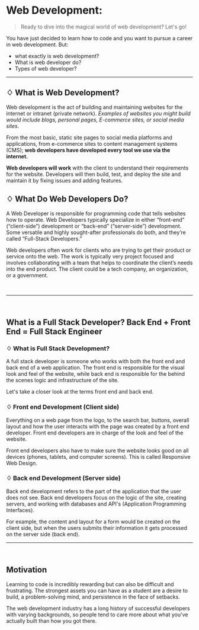 # Web Development: 

> Ready to dive into the magical world of web development? Let's go!

You have just decided to learn how to code and you want to pursue a career in web development. But: 

- what exactly is web development?
- What is web developer do? 
- Types of web developer? 

---

## ♢ What is Web Development?

Web development is the act of building and maintaining websites for the internet or intranet (private network). *Examples of websites you might build would include blogs, personal pages, E-commerce sites, or social media sites.*

From the most basic, static site pages to social media platforms and applications, from e-commerce sites to content management systems (CMS); **web developers have developed every tool we use via the internet.**

**Web developers will work** with the client to understand their requirements for the website. Developers will then build, test, and deploy the site and maintain it by fixing issues and adding features.

## ♢ What Do Web Developers Do?

A Web Developer is responsible for programming code that tells websites how to operate. Web Developers typically specialize in either “front-end” (“client-side”) development or “back-end” (“server-side”) development. Some versatile and highly sought-after professionals do both, and they’re called “Full-Stack Developers.”

Web developers often work for clients who are trying to get their product or service onto the web. The work is typically very project focused and involves collaborating with a team that helps to coordinate the client’s needs into the end product. The client could be a tech company, an organization, or a government.

<br>

----

<br>


## What is a Full Stack Developer? Back End + Front End = Full Stack Engineer

### ♢ What is Full Stack Development?

A full stack developer is someone who works with both the front end and back end of a web application. The front end is responsible for the visual look and feel of the website, while back end is responsible for the behind the scenes logic and infrastructure of the site.

Let's take a closer look at the terms front end and back end.

### ♢ Front end Development (Client side)

Everything on a web page from the logo, to the search bar, buttons, overall layout and how the user interacts with the page was created by a front end developer. Front end developers are in charge of the look and feel of the website.

Front end developers also have to make sure the website looks good on all devices (phones, tablets, and computer screens). This is called Responsive Web Design.

### ♢ Back end Development (Server side)

Back end development refers to the part of the application that the user does not see. Back end developers focus on the logic of the site, creating servers, and working with databases and API's (Application Programming Interfaces).

For example, the content and layout for a form would be created on the client side, but when the users submits their information it gets processed on the server side (back end).


---

<br>


## Motivation

Learning to code is incredibly rewarding but can also be difficult and frustrating. The strongest assets you can have as a student are a desire to build, a problem-solving mind, and persistence in the face of setbacks.

The web development industry has a long history of successful developers with varying backgrounds, so people tend to care more about what you've actually built than how you got there.